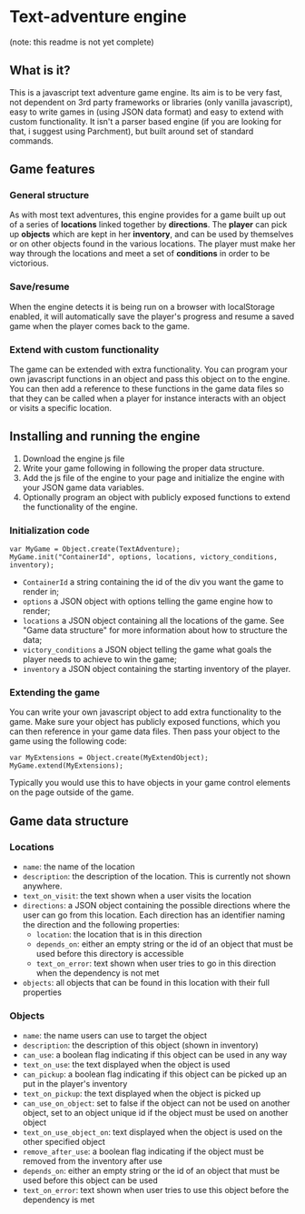 # Text-adventure engine

(note: this readme is not yet complete)

## What is it?

This is a javascript text adventure game engine. Its aim is to be very fast, not dependent on 3rd party frameworks or libraries (only vanilla javascript), easy to write games in (using JSON data format) and easy to extend with custom functionality. It isn't a parser based engine (if you are looking for that, i suggest using Parchment), but built around set of standard commands.

## Game features

### General structure

As with most text adventures, this engine provides for a game built up out of a series of **locations** linked together by **directions**. The **player** can pick up **objects** which are kept in her **inventory**, and can be used by themselves or on other objects found in the various locations. The player must make her way through the locations and meet a set of **conditions** in order to be victorious.

### Save/resume

When the engine detects it is being run on a browser with localStorage enabled, it will automatically save the player's progress and resume a saved game when the player comes back to the game.

### Extend with custom functionality

The game can be extended with extra functionality. You can program your own javascript functions in an object and pass this object on to the engine. You can then add a reference to these functions in the game data files so that they can be called when a player for instance interacts with an object or visits a specific location.

## Installing and running the engine

1. Download the engine js file
1. Write your game following in following the proper data structure.
1. Add the js file of the engine to your page and initialize the engine with your JSON game data variables.
1. Optionally program an object with publicly exposed functions to extend the functionality of the engine.

### Initialization code

```
var MyGame = Object.create(TextAdventure);
MyGame.init("ContainerId", options, locations, victory_conditions, inventory);
```

* ```ContainerId``` a string containing the id of the div you want the game to render in;
* ```options``` a JSON object with options telling the game engine how to render;
* ```locations``` a JSON object containing all the locations of the game. See "Game data structure" for more information about how to structure the data;
* ```victory_conditions``` a JSON object telling the game what goals the player needs to achieve to win the game;
* ```inventory``` a JSON object containing the starting inventory of the player.


### Extending the game

You can write your own javascript object to add extra functionality to the game. Make sure your object has publicly exposed functions, which you can then reference in your game data files. Then pass your object to the game using the following code:

```
var MyExtensions = Object.create(MyExtendObject);
MyGame.extend(MyExtensions);
```  

Typically you would use this to have objects in your game control elements on the page outside of the game.

## Game data structure

### Locations

* ``name``: the name of the location
* ``description``: the description of the location. This is currently not shown anywhere.
* ``text_on_visit``: the text shown when a user visits the location
* ``directions``: a JSON object containing the possible directions where the user can go from this location. Each direction has an identifier naming the direction and the following properties:
  * ``location``: the location that is in this direction
  * ``depends_on``: either an empty string or the id of an object that must be used before this directory is accessible
  * ``text_on_error``: text shown when user tries to go in this direction when the dependency is not met
* ``objects``: all objects that can be found in this location with their full properties

### Objects

* ``name``: the name users can use to target the object
* ``description``: the description of this object (shown in inventory)
* ``can_use``: a boolean flag indicating if this object can be used in any way
* ``text_on_use``: the text displayed when the object is used
* ``can_pickup``: a boolean flag indicating if this object can be picked up an put in the player's inventory
* ``text_on_pickup``: the text displayed when the object is picked up
* ``can_use_on_object``: set to false if the object can not be used on another object, set to an object unique id if the object must be used on another object
* ``text_on_use_object_on``: text displayed when the object is used on the other specified object
* ``remove_after_use``: a boolean flag indicating if the object must be removed from the inventory after use
* ``depends_on``: either an empty string or the id of an object that must be used before this object can be used
* ``text_on_error``: text shown when user tries to use this object before the dependency is met
